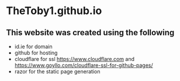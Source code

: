 # TheToby1.github.io

## This website was created using the following

* id.ie for domain
* github for hosting
* cloudflare for ssl https://www.cloudflare.com and https://www.goyllo.com/cloudflare-ssl-for-github-pages/
* razor for the static page generation
